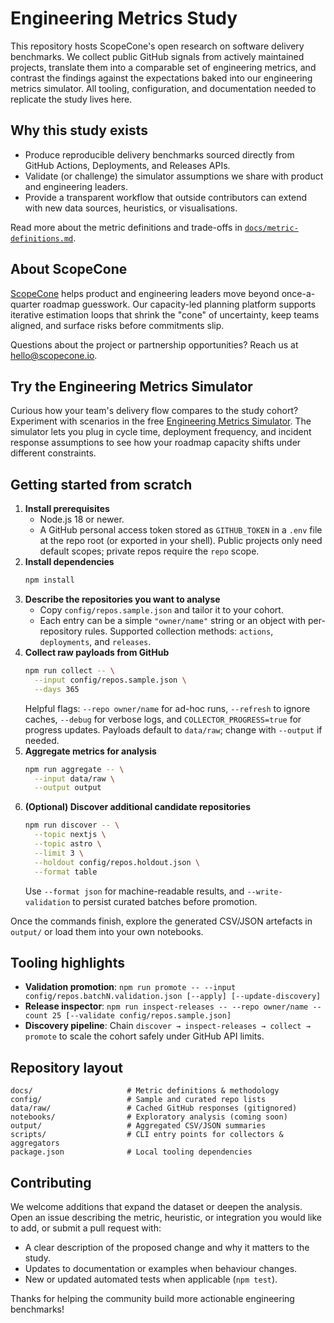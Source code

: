 # Engineering Metrics Study

This repository hosts ScopeCone's open research on software delivery benchmarks. We collect public GitHub signals from actively maintained projects, translate them into a comparable set of engineering metrics, and contrast the findings against the expectations baked into our engineering metrics simulator. All tooling, configuration, and documentation needed to replicate the study lives here.

## Why this study exists
- Produce reproducible delivery benchmarks sourced directly from GitHub Actions, Deployments, and Releases APIs.
- Validate (or challenge) the simulator assumptions we share with product and engineering leaders.
- Provide a transparent workflow that outside contributors can extend with new data sources, heuristics, or visualisations.

Read more about the metric definitions and trade-offs in [`docs/metric-definitions.md`](docs/metric-definitions.md).

## About ScopeCone
[ScopeCone](https://scopecone.io) helps product and engineering leaders move beyond once-a-quarter roadmap guesswork. Our capacity-led planning platform supports iterative estimation loops that shrink the "cone" of uncertainty, keep teams aligned, and surface risks before commitments slip.

Questions about the project or partnership opportunities? Reach us at [hello@scopecone.io](mailto:hello@scopecone.io).

## Try the Engineering Metrics Simulator
Curious how your team's delivery flow compares to the study cohort? Experiment with scenarios in the free [Engineering Metrics Simulator](https://scopecone.io/tools/engineering-metrics-simulator). The simulator lets you plug in cycle time, deployment frequency, and incident response assumptions to see how your roadmap capacity shifts under different constraints.

## Getting started from scratch
1. **Install prerequisites**
   - Node.js 18 or newer.
   - A GitHub personal access token stored as `GITHUB_TOKEN` in a `.env` file at the repo root (or exported in your shell). Public projects only need default scopes; private repos require the `repo` scope.
2. **Install dependencies**
   ```bash
   npm install
   ```
3. **Describe the repositories you want to analyse**
   - Copy `config/repos.sample.json` and tailor it to your cohort.
   - Each entry can be a simple `"owner/name"` string or an object with per-repository rules. Supported collection methods: `actions`, `deployments`, and `releases`.
4. **Collect raw payloads from GitHub**
   ```bash
   npm run collect -- \
     --input config/repos.sample.json \
     --days 365
   ```
   Helpful flags: `--repo owner/name` for ad-hoc runs, `--refresh` to ignore caches, `--debug` for verbose logs, and `COLLECTOR_PROGRESS=true` for progress updates. Payloads default to `data/raw`; change with `--output` if needed.
5. **Aggregate metrics for analysis**
   ```bash
   npm run aggregate -- \
     --input data/raw \
     --output output
   ```
6. **(Optional) Discover additional candidate repositories**
   ```bash
   npm run discover -- \
     --topic nextjs \
     --topic astro \
     --limit 3 \
     --holdout config/repos.holdout.json \
     --format table
   ```
   Use `--format json` for machine-readable results, and `--write-validation` to persist curated batches before promotion.

Once the commands finish, explore the generated CSV/JSON artefacts in `output/` or load them into your own notebooks.

## Tooling highlights
- **Validation promotion**: `npm run promote -- --input config/repos.batchN.validation.json [--apply] [--update-discovery]`
- **Release inspector**: `npm run inspect-releases -- --repo owner/name --count 25 [--validate config/repos.sample.json]`
- **Discovery pipeline**: Chain `discover → inspect-releases → collect → promote` to scale the cohort safely under GitHub API limits.

## Repository layout
```
docs/                     # Metric definitions & methodology
config/                   # Sample and curated repo lists
data/raw/                 # Cached GitHub responses (gitignored)
notebooks/                # Exploratory analysis (coming soon)
output/                   # Aggregated CSV/JSON summaries
scripts/                  # CLI entry points for collectors & aggregators
package.json              # Local tooling dependencies
```

## Contributing
We welcome additions that expand the dataset or deepen the analysis. Open an issue describing the metric, heuristic, or integration you would like to add, or submit a pull request with:
- A clear description of the proposed change and why it matters to the study.
- Updates to documentation or examples when behaviour changes.
- New or updated automated tests when applicable (`npm test`).

Thanks for helping the community build more actionable engineering benchmarks!
